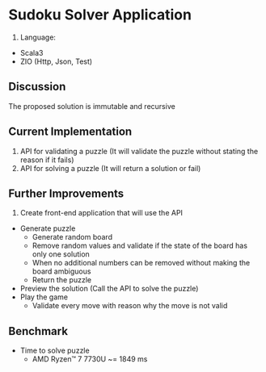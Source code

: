 # Sudoku Solver Application
 1. Language:  
  - Scala3
  - ZIO (Http, Json, Test)
  
## Discussion
The proposed solution is immutable and recursive

## Current Implementation
1. API for validating a puzzle (It will validate the puzzle without stating the reason if it fails)
2. API for solving a puzzle (It will return a solution or fail)

## Further Improvements
1. Create front-end application that will use the API
  - Generate puzzle
    * Generate random board
    * Remove random values and validate if the state of the board has only one solution
    * When no additional numbers can be removed without making the board ambiguous
    * Return the puzzle
  - Preview the solution (Call the API to solve the puzzle)
  - Play the game
    * Validate every move with reason why the move is not valid
    

## Benchmark
- Time to solve puzzle 
  * AMD Ryzen™ 7 7730U ~= 1849 ms 
